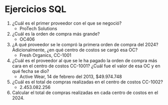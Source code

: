 # Ejercicios SQL

1. ¿Cuál es el primer proveedor con el que se negoció?
    - ProTech Solutions
2. ¿Cuál es la orden de compra más grande?
    - OC406
3. ¿A qué proveedor se le compró la primera orden de compra del 2024? Adicionalmente, ¿en qué centro de costos se cargó esa OC?
    - Fresh Organics, CC-1001
4. ¿Cuál es el proveedor al que se le ha pagado la orden de compra más cara en el centro de costos CC-1001? ¿Cuál fue el valor de esa OC y en qué fecha se dio?
    - Active Wear, 14 de febrero del 2013, $49.974.748
5. ¿Cuál es el total de compras realizadas en el centro de costos CC-1002?
    - 2.453.082.256
6. Calcular el total de compras realizadas en cada centro de costos en el 2024.




